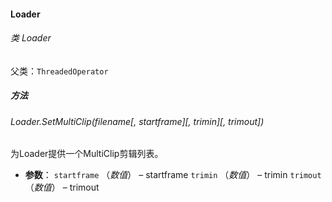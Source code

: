 #### Loader

###### 类 Loader

父类：`ThreadedOperator`

##### 方法

###### Loader.SetMultiClip(*filename*\[, *startframe*\]\[, *trimin*\]\[, *trimout*\])

为Loader提供一个MultiClip剪辑列表。

- <b>参数</b>：
  `startframe` （*数值*） – startframe
  `trimin` （*数值*） – trimin
  `trimout` （*数值*） – trimout

